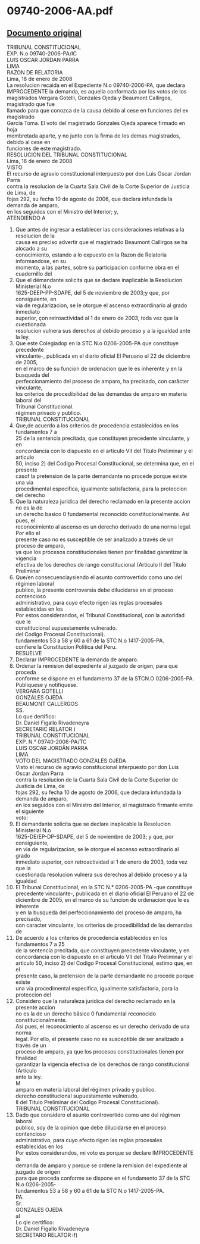 
09740-2006-AA.pdf
=================
  
[Documento original](https://tc.gob.pe/jurisprudencia/2008/09740-2006-AA.pdf)  
---  
TRIBUNAL CONSTITUCIONAL  
EXP. N.o 09740-2006-PA/IC  
LUIS OSCAR JORDAN PARRA  
LIMA  
RAZON DE RELATORIA  
Lima, 18 de enero de 2008  
La resolucion recaida en el Expediente N.o 09740-2006-PA, que declara  
IMPROCEDENTE la demanda, es aquella conformada por los votos de los  
magistrados Vergara Gotelli, Gonzales Ojeda y Beaumont Callirgos, magistrado que fue  
llamado para que conozca de la causa debido al cese en funciones del ex magistrado  
Garcia Toma. El voto del magistrado Gonzales Ojeda aparece firmado en hoja  
membretada aparte, y no junto con la firma de los demas magistrados, debido al cese en  
funciones de este magistrado.  
RESOLUCION DEL TRIBUNAL CONSTITUCIONAL  
Lima, 16 de enero de 2008  
VISTO  
El recurso de agravio constitucional interpuesto por don Luis Oscar Jordan Parra  
contra la resolucion de la Cuarta Sala Civil de la Corte Superior de Justicia de Lima, de  
fojas 292, su fecha 10 de agosto de 2006, que declara infundada la demanda de amparo,  
en los seguidos con el Ministro del Interior; y,  
ATENDIENDO A  
1. Que antes de ingresar a establecer las consideraciones relativas a la resolucion de la  
causa es preciso advertir que el magistrado Beaumont Callirgos se ha alocado a su  
conocimiento, estando a lo expuesto en la Razon de Relatoria informandose, en su  
momento, a las partes, sobre su participacion conforme obra en el cuadernillo del  
2. Que el démandante solicita que se declare inaplicable la Resolucion Ministerial N.o  
1625-DEEP-PP-SDAPE, del 5 de noviembre de 2003;y que, por consiguiente, en  
via de regularizacion, se le otorgue el ascenso extraordinario al grado inmediato  
superior, çon retroactividad al 1 de enero de 2003, toda vez que la cuestionada  
resolucion vulnera sus derechos al debido proceso y a la igualdad ante la ley.  
3. Que este Colegiadop en la STC N.o 0206-2005-PA que constituye precedente  
vinculante-, publicada en el diario oficial El Peruano el 22 de diciembre de 2005,  
en el marco de su funcion de ordenacion que le es inherente y en la busqueda del  
perfeccionamiento del proceso de amparo, ha precisado, con carâcter vinculante,  
los criterios de procedibilidad de las demandas de amparo en materia laboral del  
Tribunal Constitucional.  
régimen privado y publico.  
TRIBUNAL CONSTITUCIONAL  
4. Que,de acuerdo a los criterios de procedencia establecidos en los fundamentos 7 a  
25 de la sentencia precitada, que constituyen precedente vinculante, y en  
concordancia con lo dispuesto en el articulo VII del Titulo Preliminar y el articulo  
50, inciso 2) del Codigo Procesal Constitucional, se determina que, en el presente  
casof la pretension de la parte demandante no procede porque existe una via  
procedimental especifica, igualmente satisfactoria, para la proteccion del derecho  
5. Que la naturaleza juridica del derecho reclamado en la presente accion no es la de  
un derecho basico 0 fundamental reconocido constitucionalmente. Asi pues, el  
reconocimiento al ascenso es un derecho derivado de una norma legal. Por ello el  
presente caso no es susceptible de ser analizado a través de un proceso de amparo,  
ya que los procesos constitucionales tienen por finalidad garantizar la vigencia  
efectiva de los derechos de rango constitucional (Articulo II del Titulo Preliminar  
6. Que/en consecuenciaysiendo el asunto controvertido como uno del régimen laboral  
publico, la presente controversia debe dilucidarse en el proceso contencioso  
administrativo, para cuyo efecto rigen las reglas procesales establecidas en los  
Por estos considerandos, el Tribunal Constitucional, con la autoridad que le  
constitucional supuestamente vulnerado.  
del Codigo Procesal Constitucional).  
fundamentos 53 a 58 y 60 a 61 de la STC N.o 1417-2005-PA.  
confiere la Constitucion Politica del Peru.  
RESUELVE  
1. Declarar IMPROCEDENTE la demanda de amparo.  
2. Ordenar la remision del expediente al juzgado de origen, para que proceda  
conforme se dispone en el fundamento 37 de la STCN.O 0206-2005-PA.  
Publiquese y notifiquese.  
VERGARA GOTELLI  
GONZALES OJEDA  
BEAUMONT CALLERGOS  
SS.  
Lo que dertifico:  
Dr. Daniel Figallo Rivadeneyra  
SECRETARIC RELATOR )  
TRIBUNAL CONSTITUCIONAL  
EXP. N.° 09740-2006-PA/TC  
LUIS OSCAR JORDÂN PARRA  
LIMA  
VOTO DEL MAGISTRADO GONZALES OJEDA  
Visto el recurso de agravio constitucional interpuesto por don Luis Oscar Jordan Parra  
contra la resolucion de la Cuarta Sala Civil de la Corte Superior de Justicia de Lima, de  
fojas 292, su fecha 10 de agosto de 2006, que declara infundada la demanda de amparo,  
en los seguidos con el Ministro del Interior, el magistrado firmante emite el siguiente  
voto:  
1. El demandante solicita que se declare inaplicable la Resolucion Ministerial N.o  
1625-DE/EP-DP-SDAPE, del 5 de noviembre de 2003; y que, por consiguiente,  
en via de regularizacion, se le otorgue el ascenso extraordinario al grado  
inmediato superior, con retroactividad al 1 de enero de 2003, toda vez que la  
cuestionada resolucion vulnera sus derechos al debido proceso y a la igualdad  
2. El Tribunal Constitucional, en la STC N.° 0206-2005-PA -que constituye  
precedente vinculante-, publicada en el diario oficial El Peruano el 22 de  
diciembre de 2005, en el marco de su funcion de ordenacion que le es inherente  
y en la busqueda del perfeccionamiento del proceso de amparo, ha precisado,  
con caracter vinculante, los criterios de procedibilidad de las demandas de  
3. De acuerdo a los criterios de procedencia establecidos en los fundamentos 7 a 25  
de la sentencia precitada, que constituyen precedente vinculante, y en  
concordancia con lo dispuesto en el articulo VII del Titulo Preliminar y el  
articulo 50, inciso 2) del Codigo Procesal Constitucional, estimo que, en el  
presente caso, la pretension de la parte demandante no procede porque existe  
una via procedimental especifica, igualmente satisfactoria, para la proteccion del  
4. Considero que la naturaleza juridica del derecho reclamado en la presente accion  
no es la de un derecho bâsico 0 fundamental reconocido constitucionalmente.  
Asi pues, el reconocimiento al ascenso es un derecho derivado de una norma  
legal. Por ello, el presente caso no es susceptible de ser analizado a través de un  
proceso de amparo, ya que los procesos constitucionales tienen por finalidad  
garantizar la vigencia efectiva de los derechos de rango constitucional (Articulo  
ante la ley.  
M  
amparo en materia laboral del régimen privado y publico.  
derecho constitucional supuestamente vulnerado.  
II del Titulo Preliminar del Codigo Procesal Constitucional).  
TRIBUNAL CONSTITUCIONAL  
5. Dado que considero el asunto controvertido como uno del régimen laboral  
publico, soy de la opinion que debe dilucidarse en el proceso contencioso  
administrativo, para cuyo efecto rigen las reglas procesales establecidas en los  
Por estos considerandos, mi voto es porque se declare IMPROCEDENTE la  
demanda de amparo y porque se ordene la remision del expediente al juzgado de origen  
para que proceda conforme se dispone en el fundamento 37 de la STC N.o 0206-2005-  
fundamentos 53 a 58 y 60 a 61 de la STC N.o 1417-2005-PA.  
PA.  
Sr.  
GONZALES OJEDA  
al  
Lo qle certifico:  
Dr. Daniel Figallo Rivadeneyra  
SECRETARO RELATOR if)